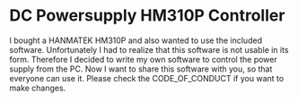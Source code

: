# DC Powersupply HM310P Controller

I bought a HANMATEK HM310P and also wanted to use the included software. Unfortunately I had to realize that this software is not usable in its form.
Therefore I decided to write my own software to control the power supply from the PC.
Now I want to share this software with you, so that everyone can use it.
Please check the CODE_OF_CONDUCT if you want to make changes.
